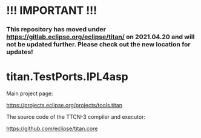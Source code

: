 # !!! IMPORTANT !!!
### This repository has moved under https://gitlab.eclipse.org/eclipse/titan/ on 2021.04.20 and will not be updated further. Please check out the new location for updates!

# 

# titan.TestPorts.IPL4asp

Main project page:

https://projects.eclipse.org/projects/tools.titan

The source code of the TTCN-3 compiler and executor:

https://github.com/eclipse/titan.core

